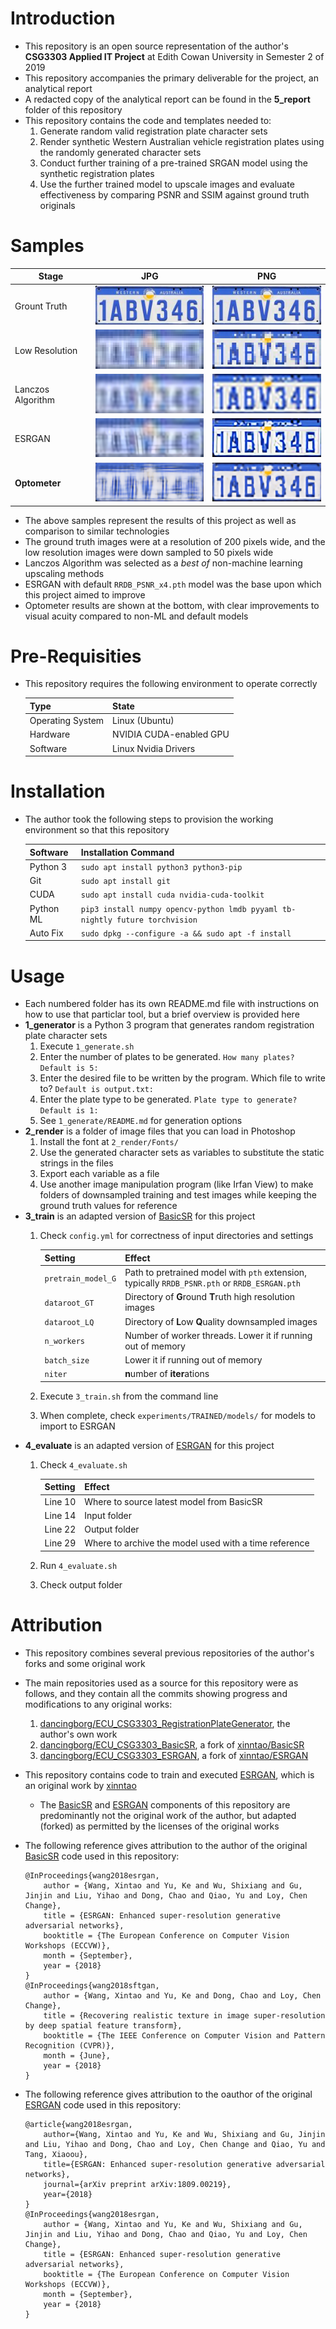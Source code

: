 # Introduction
- This repository is an open source representation of the author's **CSG3303 Applied IT Project** at Edith Cowan University in Semester 2 of 2019
- This repository accompanies the primary deliverable for the project, an analytical report
- A redacted copy of the analytical report can be found in the **5_report** folder of this repository
- This repository contains the code and templates needed to:
  1. Generate random valid registration plate character sets
  2. Render synthetic Western Australian vehicle registration plates using the randomly generated character sets
  3. Conduct further training of a pre-trained SRGAN model using the synthetic registration plates
  4. Use the further trained model to upscale images and evaluate effectiveness by comparing PSNR and SSIM against ground truth originals

# Samples

| Stage                       | JPG                                      | PNG                                      |
| ---                         | ---                                      | ---                                      |
| Grount Truth                | ![](0_samples/1a_jpg_ground_truth.png)   | ![](0_samples/2a_png_ground_truth.png)   |
| Low Resolution              | ![](0_samples/1b_jpg_low_resolution.png) | ![](0_samples/2b_png_low_resolution.png) |
| Lanczos Algorithm           | ![](0_samples/1c_jpg_lanczos.png)        | ![](0_samples/2c_png_lanczos.png)        |
| ESRGAN                      | ![](0_samples/1d_jpg_esrgan.png)         | ![](0_samples/2d_png_esrgan.png)         |
| **Optometer**               | ![](0_samples/1e_jpg_optometer.png)      | ![](0_samples/2e_png_optometer.png)      |

- The above samples represent the results of this project as well as  comparison to similar technologies
- The ground truth images were at a resolution of 200 pixels wide, and the low resolution images were down sampled to 50 pixels wide
- Lanczos Algorithm was selected as a *best of* non-machine learning upscaling methods
- ESRGAN with default  `RRDB_PSNR_x4.pth` model was the base upon which this project aimed to improve
- Optometer results are shown at the bottom, with clear improvements to visual acuity compared to non-ML and default models

# Pre-Requisities
- This repository requires the following environment to operate correctly

  | Type             | State                   |
  | ---              | ---                     |
  | Operating System | Linux (Ubuntu)          |
  | Hardware         | NVIDIA CUDA-enabled GPU |
  | Software         | Linux Nvidia Drivers    |

# Installation
- The author took the following steps to provision the working environment so that this repository

  | Software  | Installation Command                                                         |
  | ---       | ---                                                                          |
  | Python 3  | `sudo apt install python3 python3-pip`                                       |
  | Git       | `sudo apt install git`                                                       |
  | CUDA      | `sudo apt install cuda nvidia-cuda-toolkit`                                  |
  | Python ML | `pip3 install numpy opencv-python lmdb pyyaml tb-nightly future torchvision` |
  | Auto Fix  | `sudo dpkg --configure -a && sudo apt -f install`                            |


# Usage
- Each numbered folder has its own README.md file with instructions on how to use that particlar tool, but a brief overview is provided here
- **1_generator** is a Python 3 program that generates random registration plate character sets
  1. Execute `1_generate.sh`
  2. Enter the number of plates to be generated. `How many plates? Default is 5:`
  3. Enter the desired file to be written by the program. Which file to write to? `Default is output.txt:`
  4. Enter the plate type to be generated. `Plate type to generate? Default is 1:`
  5. See `1_generate/README.md` for generation options
- **2_render** is a folder of image files that you can load in Photoshop
  1. Install the font at `2_render/Fonts/`
  2. Use the generated character sets as variables to substitute the static strings in the files
  3. Export each variable as a file
  4. Use another image manipulation program (like Irfan View) to make folders of downsampled training and test images while keeping the ground truth values for reference
- **3_train** is an adapted version of [BasicSR](https://github.com/xinntao/BasicSR) for this project
  1. Check `config.yml` for correctness of input directories and settings
  
      | Setting            | Effect                                                                                        |
      | ---                |  ---                                                                                          |
      | `pretrain_model_G` | Path to pretrained model with `pth` extension, typically `RRDB_PSNR.pth` or `RRDB_ESRGAN.pth` |     
      | `dataroot_GT`      | Directory of **G**round **T**ruth high resolution images                                      |
      | `dataroot_LQ`      | Directory of **L**ow **Q**uality downsampled images                                           |
      | `n_workers`        | Number of worker threads. Lower it if running out of memory                                   |
      | `batch_size`       | Lower it if running out of memory                                                             |
      | `niter`            | **n**umber of **iter**ations                                                                  |
  2. Execute `3_train.sh` from the command line
  3. When complete, check `experiments/TRAINED/models/` for models to import to ESRGAN
- **4_evaluate** is an adapted version of [ESRGAN](https://github.com/xinntao/ESRGAN) for this project
  1. Check `4_evaluate.sh`
  
      | Setting            | Effect                                                |
      | ---                | ---                                                   |
      | Line 10            | Where to source latest model from BasicSR             |
      | Line 14            | Input folder                                          |
      | Line 22            | Output folder                                         |
      | Line 29            | Where to archive the model used with a time reference |
  2. Run `4_evaluate.sh`
  3. Check output folder

# Attribution
- This repository combines several previous repositories of the author's forks and some original work
- The main repositories used as a source for this repository were as follows, and they contain all the commits showing progress and modifications to any original works:
  1. [dancingborg/ECU_CSG3303_RegistrationPlateGenerator](https://github.com/dancingborg/ECU_CSG3303_RegistrationPlateGenerator), the author's own work
  2. [dancingborg/ECU_CSG3303_BasicSR](https://github.com/dancingborg/ECU_CSG3303_BasicSR), a fork of [xinntao/BasicSR](https://github.com/xinntao/BasicSR)
  3. [dancingborg/ECU_CSG3303_ESRGAN](https://github.com/dancingborg/ECU_CSG3303_ESRGAN), a fork of [xinntao/ESRGAN](https://github.com/xinntao/ESRGAN)
- This repository contains code to train and executed [ESRGAN](https://github.com/xinntao/ESRGAN), which is an original work by [xinntao](https://github.com/xinntao)
  - The [BasicSR](https://github.com/xinntao/BasicSR) and [ESRGAN](https://github.com/xinntao/ESRGAN) components of this repository are predominantly not the original work of the author, but adapted (forked) as permitted by the licenses of the original works
- The following reference gives attribution to the author of the original [BasicSR](https://github.com/xinntao/BasicSR) code used in this repository:

  ```
  @InProceedings{wang2018esrgan,
      author = {Wang, Xintao and Yu, Ke and Wu, Shixiang and Gu, Jinjin and Liu, Yihao and Dong, Chao and Qiao, Yu and Loy, Chen Change},
      title = {ESRGAN: Enhanced super-resolution generative adversarial networks},
      booktitle = {The European Conference on Computer Vision Workshops (ECCVW)},
      month = {September},
      year = {2018}
  }
  @InProceedings{wang2018sftgan,
      author = {Wang, Xintao and Yu, Ke and Dong, Chao and Loy, Chen Change},
      title = {Recovering realistic texture in image super-resolution by deep spatial feature transform},
      booktitle = {The IEEE Conference on Computer Vision and Pattern Recognition (CVPR)},
      month = {June},
      year = {2018}
  }
  ```

- The following reference gives attribution to the oauthor of the original [ESRGAN](https://github.com/xinntao/ESRGAN) code used in this repository:

  ```
  @article{wang2018esrgan,
      author={Wang, Xintao and Yu, Ke and Wu, Shixiang and Gu, Jinjin and Liu, Yihao and Dong, Chao and Loy, Chen Change and Qiao, Yu and Tang, Xiaoou},
      title={ESRGAN: Enhanced super-resolution generative adversarial networks},
      journal={arXiv preprint arXiv:1809.00219},
      year={2018}
  }   
  @InProceedings{wang2018esrgan,
      author = {Wang, Xintao and Yu, Ke and Wu, Shixiang and Gu, Jinjin and Liu, Yihao and Dong, Chao and Qiao, Yu and Loy, Chen Change},
      title = {ESRGAN: Enhanced super-resolution generative adversarial networks},
      booktitle = {The European Conference on Computer Vision Workshops (ECCVW)},
      month = {September},
      year = {2018}
  }
  ```
